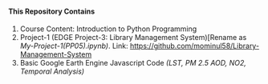 #### This Repository Contains
1. Course Content: Introduction to Python Programming
2. Project-1 (EDGE Project-3: Library Management System)[Rename as *My-Project-1(PP05).ipynb)*.
   Link: https://github.com/mominul58/Library-Management-System
3. Basic Google Earth Engine Javascript Code *(LST, PM 2.5 AOD, NO2, Temporal Analysis)*
